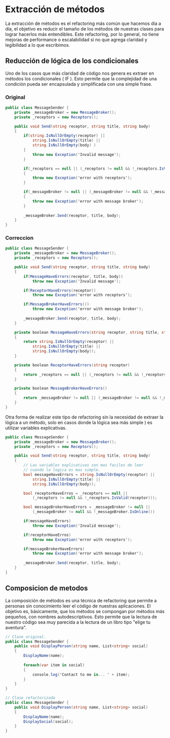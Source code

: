 # Extracción de métodos
 
La extracción de métodos es el refactoring más común que hacemos día a día, el objetivo es reducir el tamaño de los métodos de nuestras clases para lograr hacerlos más entendibles.
Este refactoring, por lo general, no tiene mejoras de performance o escalabilidad si no que agrega claridad y legibilidad a lo que escribimos.
 
## Reducción de lógica de los condicionales
 
Uno de los casos que más claridad de código nos genera es extraer en métodos los condicionales ( IF ). Esto permite que la complejidad de una condición pueda ser encapsulada y simplificada con una simple frase.

### Original
```cs
public class MessageSender {
    private _messageBroker = new MessageBroker();
    private _receptors = new Receptors();

    public void Send(string receptor, string title, string body) 
    {
        if(string.IsNullOrEmpty(receptor) ||
            string.IsNullOrEmpty(title) ||
            string.IsNullOrEmpty(body) )
        {
            throw new Exception('Invalid message');
        }

        if(_receptors == null || (_receptors != null && !_receptors.IsValid(receptor)))
        {
            throw new Exception('error with receptors');
        }

        if(_messageBroker != null || (_messageBroker != null && !_messageBroker.IsOnline()))
        {
            throw new Exception('error with message broker');
        }
        
        _messageBroker.Send(receptor, title, body);
    }
}
```

### Correccion
```cs
public class MessageSender {
    private _messageBroker = new MessageBroker();
    private _receptors = new Receptors();

    public void Send(string receptor, string title, string body) 
    {
        if(MessageHaveErrors(receptor, title, body))
            throw new Exception('Invalid message');

        if(ReceptorHaveErrors(receptor))
            throw new Exception('error with receptors');

        if(MessageBrokerHaveErrors())
            throw new Exception('error with message broker');
        
        _messageBroker.Send(receptor, title, body);
    }

    private boolean MessageHaveErrors(string receptor, string title, string body)
    {
        return string.IsNullOrEmpty(receptor) ||
            string.IsNullOrEmpty(title) ||
            string.IsNullOrEmpty(body));
    }

    private boolean ReceptorHaveErrors(string receptor)
    {
        return _receptors == null || (_receptors != null && !_receptors.IsValid(receptor)));
    }

    private boolean MessageBrokerHaveErrors()
    {
        return _messageBroker != null || (_messageBroker != null && !_messageBroker.IsOnline());
    }
}
```

Otra forma de realizar este tipo de refactoring sin la necesidad de extraer la lógica a un método, solo en casos donde la lógica sea más simple ) es utilizar variables explicativas.

```cs
public class MessageSender {
    private _messageBroker = new MessageBroker();
    private _receptors = new Receptors();

    public void Send(string receptor, string title, string body) 
    {
        // Las variables explicativas son mas faciles de leer
        // cuando la logica es mas simple.
        bool messageHaveErrors = string.IsNullOrEmpty(receptor) ||
            string.IsNullOrEmpty(title) ||
            string.IsNullOrEmpty(body));

        bool receptorHaveErros = _receptors == null || 
            (_receptors != null && !_receptors.IsValid(receptor)));

        bool messageBrokerHaveErrors = _messageBroker != null || 
            (_messageBroker != null && !_messageBroker.IsOnline())

        if(messageHaveErrors)
            throw new Exception('Invalid message');

        if(receptorHaveErros)
            throw new Exception('error with receptors');

        if(messageBrokerHaveErrors)
            throw new Exception('error with message broker');
        
        _messageBroker.Send(receptor, title, body);
    }
}
```

## Composicion de metodos

La composición de métodos es una técnica de refactoring que permite a personas sin conocimiento leer el código de nuestras aplicaciones. El objetivo es, básicamente, que los métodos se compongan por métodos más pequeños, con nombres autodescriptivos.
Esto permite que la lectura de nuestro código sea muy parecida a la lectura de un libro tipo "elige tu aventura".

```cs
// Clase original.
public class MessageSender {
    public void DisplayPerson(string name, List<string> social) 
    {
        DisplayName(name);
        
        foreach(var item in social)
        {
            console.log('Contact to me in... ' + item);            
        }
    }
}
```

```cs
// Clase refactorizada
public class MessageSender {
    public void DisplayPerson(string name, List<string> social) 
    {
        DisplayName(name);
        DisplaySocial(social);
    }
}
```







